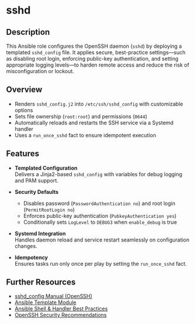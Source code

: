 # sshd

## Description

This Ansible role configures the OpenSSH daemon (`sshd`) by deploying a templated `sshd_config` file. It applies secure, best-practice settings—such as disabling root login, enforcing public-key authentication, and setting appropriate logging levels—to harden remote access and reduce the risk of misconfiguration or lockout.

## Overview

- Renders `sshd_config.j2` into `/etc/ssh/sshd_config` with customizable options  
- Sets file ownership (`root:root`) and permissions (`0644`)  
- Automatically reloads and restarts the SSH service via a Systemd handler  
- Uses a `run_once_sshd` fact to ensure idempotent execution  

## Features

- **Templated Configuration**  
  Delivers a Jinja2-based `sshd_config` with variables for debug logging and PAM support.

- **Security Defaults**  
  - Disables password (`PasswordAuthentication no`) and root login (`PermitRootLogin no`)  
  - Enforces public-key authentication (`PubkeyAuthentication yes`)  
  - Conditionally sets `LogLevel` to `DEBUG3` when `enable_debug` is true  

- **Systemd Integration**  
  Handles daemon reload and service restart seamlessly on configuration changes.

- **Idempotency**  
  Ensures tasks run only once per play by setting the `run_once_sshd` fact.

## Further Resources

- [sshd_config Manual (OpenSSH)](https://man7.org/linux/man-pages/man5/sshd_config.5.html)  
- [Ansible Template Module](https://docs.ansible.com/ansible/latest/collections/ansible/builtin/template_module.html)  
- [Ansible Shell & Handler Best Practices](https://docs.ansible.com/ansible/latest/user_guide/playbooks_handlers.html)  
- [OpenSSH Security Recommendations](https://www.openssh.com/security.html)  
